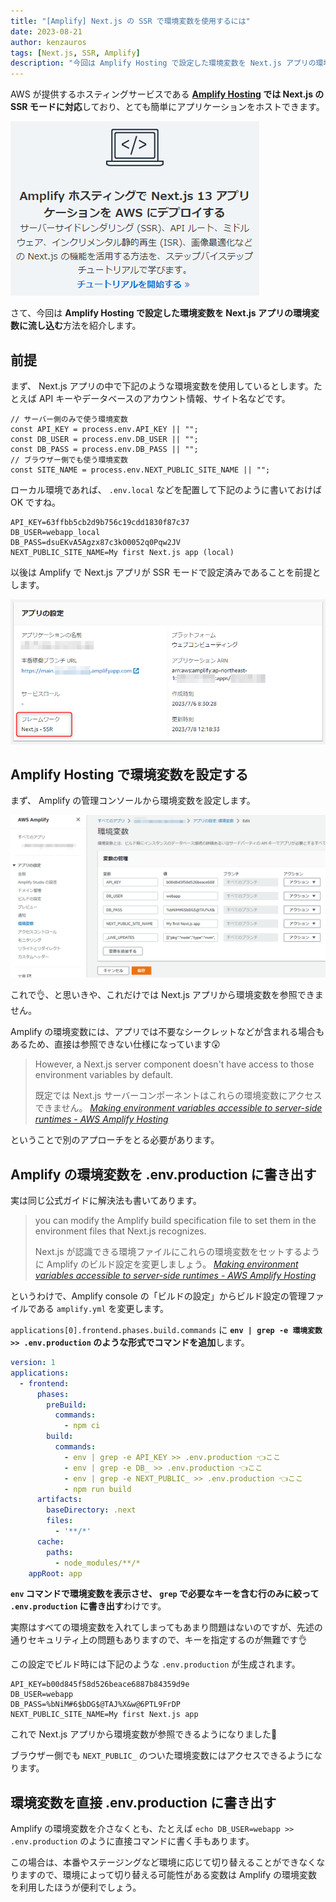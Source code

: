 ```yaml
---
title: "[Amplify] Next.js の SSR で環境変数を使用するには"
date: 2023-08-21
author: kenzauros
tags: [Next.js, SSR, Amplify]
description: "今回は Amplify Hosting で設定した環境変数を Next.js アプリの環境変数に流し込む方法を紹介します。"
---
```


AWS が提供するホスティングサービスである **[Amplify Hosting](https://aws.amazon.com/jp/amplify/hosting/) では Next.js の SSR モードに対応**しており、とても簡単にアプリケーションをホストできます。

![Next.js 推しの Amplify](images/amplify-hosting-nextjs-link.png)

さて、今回は **Amplify Hosting で設定した環境変数を Next.js アプリの環境変数に流し込む**方法を紹介します。

## 前提

まず、 Next.js アプリの中で下記のような環境変数を使用しているとします。たとえば API キーやデータベースのアカウント情報、サイト名などです。

```js:title=環境変数をNext.jsのスクリプト内で使っている場合
// サーバー側のみで使う環境変数
const API_KEY = process.env.API_KEY || "";
const DB_USER = process.env.DB_USER || "";
const DB_PASS = process.env.DB_PASS || "";
// ブラウザー側でも使う環境変数
const SITE_NAME = process.env.NEXT_PUBLIC_SITE_NAME || "";
```

ローカル環境であれば、 `.env.local` などを配置して下記のように書いておけば OK ですね。

```:title=.env.local
API_KEY=63ffbb5cb2d9b756c19cdd1830f87c37
DB_USER=webapp_local
DB_PASS=dsuEKvA5Agzx87c3kO0052q0Pqw2JV
NEXT_PUBLIC_SITE_NAME=My first Next.js app (local)
```

以後は Amplify で Next.js アプリが SSR モードで設定済みであることを前提とします。

![Amplify アプリの設定で「フレームワーク」が Next.js - SSR になっていること](images/amplify-app-config.png "Amplify アプリの設定で「フレームワーク」が Next.js - SSR になっていること")


## Amplify Hosting で環境変数を設定する

まず、 Amplify の管理コンソールから環境変数を設定します。

![Amplify コンソールから環境変数を設定](images/amplify-envvar.png "Amplify コンソールから環境変数を設定")

これで👌、と思いきや、これだけでは Next.js アプリから環境変数を参照できません。

Amplify の環境変数には、アプリでは不要なシークレットなどが含まれる場合もあるため、直接は参照できない仕様になっています😲

> However, a Next.js server component doesn't have access to those environment variables by default.
> 
> 既定では Next.js サーバーコンポーネントはこれらの環境変数にアクセスできません。
> <cite>[Making environment variables accessible to server-side runtimes - AWS Amplify Hosting](https://docs.aws.amazon.com/amplify/latest/userguide/ssr-environment-variables.html)</cite>

ということで別のアプローチをとる必要があります。


## Amplify の環境変数を .env.production に書き出す

実は同じ公式ガイドに解決法も書いてあります。

> you can modify the Amplify build specification file to set them in the environment files that Next.js recognizes.
> 
> Next.js が認識できる環境ファイルにこれらの環境変数をセットするように Amplify のビルド設定を変更しましょう。
> <cite>[Making environment variables accessible to server-side runtimes - AWS Amplify Hosting](https://docs.aws.amazon.com/amplify/latest/userguide/ssr-environment-variables.html)</cite>

というわけで、Amplify console の「ビルドの設定」からビルド設定の管理ファイルである `amplify.yml` を変更します。

`applications[0].frontend.phases.build.commands` に **`env | grep -e 環境変数 >> .env.production` のような形式でコマンドを追加**します。

```yaml:title=amplify.yml
version: 1
applications:
  - frontend:
      phases:
        preBuild:
          commands:
            - npm ci
        build:
          commands:
            - env | grep -e API_KEY >> .env.production 👈ここ
            - env | grep -e DB_ >> .env.production 👈ここ
            - env | grep -e NEXT_PUBLIC_ >> .env.production 👈ここ
            - npm run build
      artifacts:
        baseDirectory: .next
        files:
          - '**/*'
      cache:
        paths:
          - node_modules/**/*
    appRoot: app
```


**`env` コマンドで環境変数を表示させ、 `grep` で必要なキーを含む行のみに絞って `.env.production` に書き出す**わけです。

実際はすべての環境変数を入れてしまってもあまり問題はないのですが、先述の通りセキュリティ上の問題もありますので、キーを指定するのが無難です👌

この設定でビルド時には下記のような `.env.production` が生成されます。

```:title=.env.production
API_KEY=b00d845f58d526beace6887b84359d9e
DB_USER=webapp
DB_PASS=%bNiM#6$bDG$@TAJ%X&w@6PTL9FrDP
NEXT_PUBLIC_SITE_NAME=My first Next.js app
```

これで Next.js アプリから環境変数が参照できるようになりました👏

ブラウザー側でも `NEXT_PUBLIC_` のついた環境変数にはアクセスできるようになります。


## 環境変数を直接 .env.production に書き出す

Amplify の環境変数を介さなくとも、たとえば `echo DB_USER=webapp >> .env.production` のように直接コマンドに書く手もあります。

この場合は、本番やステージングなど環境に応じて切り替えることができなくなりますので、環境によって切り替える可能性がある変数は Amplify の環境変数を利用したほうが便利でしょう。


